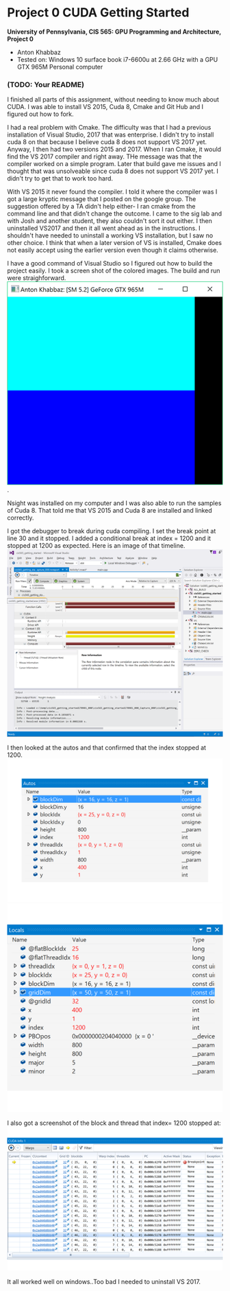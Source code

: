 Project 0 CUDA Getting Started
====================

**University of Pennsylvania, CIS 565: GPU Programming and Architecture, Project 0**

* Anton Khabbaz
* Tested on: Windows 10 surface book i7-6600u at 2.66 GHz with a GPU GTX 965M
Personal computer

### (TODO: Your README)

I finished all parts of this assignment, without needing to know much about CUDA.  I was able to install VS 2015, Cuda 8, Cmake
and Git Hub and I figured out how to fork. 

I had a real problem with Cmake.  The difficulty was that I had a previous installation of 
Visual Studio, 2017 that was enterprise.  I didn't try to install cuda 8 on that because I believe cuda 8 does not support
VS 2017 yet.  Anyway, I then had two versions 2015 and 2017.  When I ran Cmake, it would find the VS 2017 compiler and right away.
THe message was that the compiler worked on a simple program.  Later that build gave me issues and I thought that was unsolveable since cuda 8 does not support VS 2017 yet. I didn't try to get that to work too hard.

With VS 2015 it never found the compiler.  I told it where the compiler was I got a large kryptic message that I posted on the google group.  The suggestion offered by a TA didn't help either- I ran cmake from the command line and that didn't change the outcome.  I came to the sig lab and with Josh and another student, they also couldn't sort it out either.  I then uninstalled VS2017 and then it all went ahead as in the instructions.  I shouldn't have needed to uninstall a working VS installation, but I saw no other choice.
I think that when a later version of VS is installed, Cmake does not easily accept using the earlier version even though it claims otherwise.

I have a good command of Visual Studio so I figured out how to build the project easily. 
I took a screen shot of the colored images.  The build and run were straighforward.
![](images/ColoredWindowAntonKhabbaz.png)
. 

Nsight was installed on my computer and I was also able to run the samples of Cuda 8.  That told me that VS 2015 and Cuda 8 are installed and linked correctly.  

I got the debugger to break during cuda compiling.  I set the break point at line 30 and it stopped.  I added a conditional break at index = 1200 and it stopped at 1200 as expected.  Here is an image of that timeline.
![](images/Timeline.png)

I then looked at the autos and that confirmed that the index stopped at 1200.
![](images/autos.png)
![](images/locals.png)

I also got a screenshot of the block and thread that index= 1200 stopped at:
![](images/warps.png)

It all worked well on windows..Too bad I needed to uninstall VS 2017.

